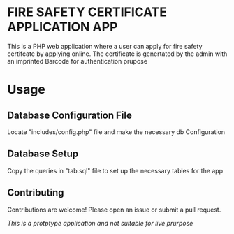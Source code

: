 # FIRE SAFETY CERTIFICATE APPLICATION APP
This is a PHP web application where a user can apply for fire safety certifcate by applying online. The certificate is genertated by the admin with an imprinted Barcode for authentication prupose

# Usage
## Database Configuration File
Locate "includes/config.php" file and make the necessary db Configuration

## Database Setup
Copy the queries in "tab.sql" file to set up the necessary tables for the app

## Contributing
Contributions are welcome! Please open an issue or submit a pull request.


*This is a protptype application and not suitable for live prurpose*